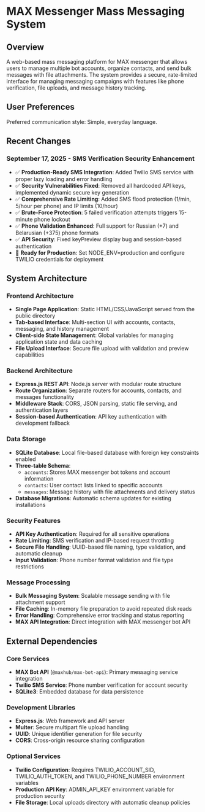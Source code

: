 # MAX Messenger Mass Messaging System

## Overview

A web-based mass messaging platform for MAX messenger that allows users to manage multiple bot accounts, organize contacts, and send bulk messages with file attachments. The system provides a secure, rate-limited interface for managing messaging campaigns with features like phone verification, file uploads, and message history tracking.

## User Preferences

Preferred communication style: Simple, everyday language.

## Recent Changes

### September 17, 2025 - SMS Verification Security Enhancement
- ✅ **Production-Ready SMS Integration**: Added Twilio SMS service with proper lazy loading and error handling
- ✅ **Security Vulnerabilities Fixed**: Removed all hardcoded API keys, implemented dynamic secure key generation  
- ✅ **Comprehensive Rate Limiting**: Added SMS flood protection (1/min, 5/hour per phone) and IP limits (10/hour)
- ✅ **Brute-Force Protection**: 5 failed verification attempts triggers 15-minute phone lockout
- ✅ **Phone Validation Enhanced**: Full support for Russian (+7) and Belarusian (+375) phone formats
- ✅ **API Security**: Fixed keyPreview display bug and session-based authentication
- 🔧 **Ready for Production**: Set NODE_ENV=production and configure TWILIO credentials for deployment

## System Architecture

### Frontend Architecture
- **Single Page Application**: Static HTML/CSS/JavaScript served from the public directory
- **Tab-based Interface**: Multi-section UI with accounts, contacts, messaging, and history management
- **Client-side State Management**: Global variables for managing application state and data caching
- **File Upload Interface**: Secure file upload with validation and preview capabilities

### Backend Architecture
- **Express.js REST API**: Node.js server with modular route structure
- **Route Organization**: Separate routers for accounts, contacts, and messages functionality
- **Middleware Stack**: CORS, JSON parsing, static file serving, and authentication layers
- **Session-based Authentication**: API key authentication with development fallback

### Data Storage
- **SQLite Database**: Local file-based database with foreign key constraints enabled
- **Three-table Schema**:
  - `accounts`: Stores MAX messenger bot tokens and account information
  - `contacts`: User contact lists linked to specific accounts
  - `messages`: Message history with file attachments and delivery status
- **Database Migrations**: Automatic schema updates for existing installations

### Security Features
- **API Key Authentication**: Required for all sensitive operations
- **Rate Limiting**: SMS verification and IP-based request throttling
- **Secure File Handling**: UUID-based file naming, type validation, and automatic cleanup
- **Input Validation**: Phone number format validation and file type restrictions

### Message Processing
- **Bulk Messaging System**: Scalable message sending with file attachment support
- **File Caching**: In-memory file preparation to avoid repeated disk reads
- **Error Handling**: Comprehensive error tracking and status reporting
- **MAX API Integration**: Direct integration with MAX messenger bot API

## External Dependencies

### Core Services
- **MAX Bot API** (`@maxhub/max-bot-api`): Primary messaging service integration
- **Twilio SMS Service**: Phone number verification for account security
- **SQLite3**: Embedded database for data persistence

### Development Libraries
- **Express.js**: Web framework and API server
- **Multer**: Secure multipart file upload handling
- **UUID**: Unique identifier generation for file security
- **CORS**: Cross-origin resource sharing configuration

### Optional Services
- **Twilio Configuration**: Requires TWILIO_ACCOUNT_SID, TWILIO_AUTH_TOKEN, and TWILIO_PHONE_NUMBER environment variables
- **Production API Key**: ADMIN_API_KEY environment variable for production security
- **File Storage**: Local uploads directory with automatic cleanup policies